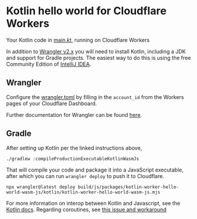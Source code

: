 # Kotlin hello world for Cloudflare Workers

Your Kotlin code in [main.kt](https://github.com/cloudflare/kotlin-worker-hello-world/blob/master/src/main/kotlin/main.kt), running on Cloudflare Workers

In addition to [Wrangler v2.x](https://github.com/cloudflare/wrangler2) you will need to install Kotlin, including a JDK and support for Gradle projects. The easiest way to do this is using the free Community Edition of [IntelliJ IDEA](https://kotlinlang.org/docs/tutorials/jvm-get-started.html).

## Wrangler

Configure the [wrangler.toml](wrangler.toml) by filling in the `account_id` from the Workers pages of your Cloudflare Dashboard.

Further documentation for Wrangler can be found [here](https://developers.cloudflare.com/workers/tooling/wrangler).

## Gradle

After setting up Kotlin per the linked instructions above,

```
./gradlew :compileProductionExecutableKotlinWasmJs
```

That will compile your code and package it into a JavaScript executable, after which you can run `wrangler deploy` to push it to Cloudflare.

```
npx wrangler@latest deploy build/js/packages/kotlin-worker-hello-world-wasm-js/kotlin/kotlin-worker-hello-world-wasm-js.mjs
```

For more information on interop between Kotlin and Javascript, see the [Kotlin docs](https://kotlinlang.org/docs/reference/js-interop.html).  Regarding coroutines, see [this issue and workaround](https://github.com/cloudflare/kotlin-worker-hello-world/issues/2)

